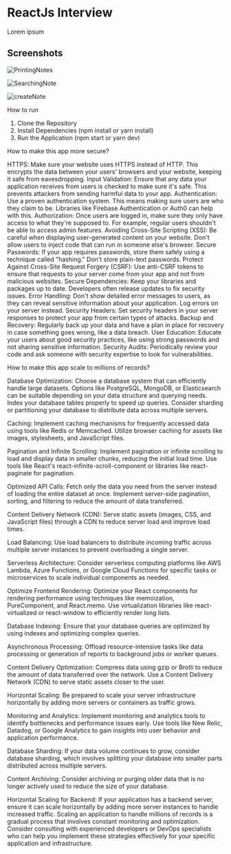 
# ReactJs Interview 

Lorem ipsum


## Screenshots

![PrintingNotes](https://github.com/edonaahalimi/test/assets/111510847/ea2d9319-1407-4375-8cc8-016ebe3cd6f1)

![SearchingNote](https://github.com/edonaahalimi/test/assets/111510847/01031066-da72-4d58-b951-07901b054ea9)

![createNote](https://github.com/edonaahalimi/test/assets/111510847/429f8968-ea03-4d8f-9650-0e65ff61c1e9)


How to run

1. Clone the Repository
2. Install Dependencies (npm install or yarn install)
3. Run the Application (npm start or yarn dev)





How to make this app more secure?

HTTPS: Make sure your website uses HTTPS instead of HTTP. This encrypts the data between your users' browsers and your website, keeping it safe from eavesdropping.
Input Validation: Ensure that any data your application receives from users is checked to make sure it's safe. This prevents attackers from sending harmful data to your app.
Authentication: Use a proven authentication system. This means making sure users are who they claim to be. Libraries like Firebase Authentication or Auth0 can help with this.
Authorization: Once users are logged in, make sure they only have access to what they're supposed to. For example, regular users shouldn't be able to access admin features.
Avoiding Cross-Site Scripting (XSS): Be careful when displaying user-generated content on your website. Don't allow users to inject code that can run in someone else's browser.
Secure Passwords: If your app requires passwords, store them safely using a technique called "hashing." Don't store plain-text passwords.
Protect Against Cross-Site Request Forgery (CSRF): Use anti-CSRF tokens to ensure that requests to your server come from your app and not from malicious websites.
Secure Dependencies: Keep your libraries and packages up to date. Developers often release updates to fix security issues.
Error Handling: Don't show detailed error messages to users, as they can reveal sensitive information about your application. Log errors on your server instead.
Security Headers: Set security headers in your server responses to protect your app from certain types of attacks.
Backup and Recovery: Regularly back up your data and have a plan in place for recovery in case something goes wrong, like a data breach.
User Education: Educate your users about good security practices, like using strong passwords and not sharing sensitive information.
Security Audits: Periodically review your code and ask someone with security expertise to look for vulnerabilities.





How to make this app scale to millions of records?




Database Optimization: Choose a database system that can efficiently handle large datasets. Options like PostgreSQL, MongoDB, or Elasticsearch can be suitable depending on your data structure and querying needs.
Index your database tables properly to speed up queries.
Consider sharding or partitioning your database to distribute data across multiple servers.

Caching: Implement caching mechanisms for frequently accessed data using tools like Redis or Memcached.
Utilize browser caching for assets like images, stylesheets, and JavaScript files.

Pagination and Infinite Scrolling: Implement pagination or infinite scrolling to load and display data in smaller chunks, reducing the initial load time.
Use tools like React's react-infinite-scroll-component or libraries like react-paginate for pagination.

Optimized API Calls: Fetch only the data you need from the server instead of loading the entire dataset at once.
Implement server-side pagination, sorting, and filtering to reduce the amount of data transferred.

Content Delivery Network (CDN): Serve static assets (images, CSS, and JavaScript files) through a CDN to reduce server load and improve load times.

Load Balancing: Use load balancers to distribute incoming traffic across multiple server instances to prevent overloading a single server.

Serverless Architecture: Consider serverless computing platforms like AWS Lambda, Azure Functions, or Google Cloud Functions for specific tasks or microservices to scale individual components as needed.

Optimize Frontend Rendering: Optimize your React components for rendering performance using techniques like memoization, PureComponent, and React.memo.
Use virtualization libraries like react-virtualized or react-window to efficiently render long lists.

Database Indexing: Ensure that your database queries are optimized by using indexes and optimizing complex queries.

Asynchronous Processing: Offload resource-intensive tasks like data processing or generation of reports to background jobs or worker queues.

Content Delivery Optimization: Compress data using gzip or Brotli to reduce the amount of data transferred over the network.
Use a Content Delivery Network (CDN) to serve static assets closer to the user.

Horizontal Scaling: Be prepared to scale your server infrastructure horizontally by adding more servers or containers as traffic grows.

Monitoring and Analytics: Implement monitoring and analytics tools to identify bottlenecks and performance issues early.
Use tools like New Relic, Datadog, or Google Analytics to gain insights into user behavior and application performance.

Database Sharding: If your data volume continues to grow, consider database sharding, which involves splitting your database into smaller parts distributed across multiple servers.

Content Archiving: Consider archiving or purging older data that is no longer actively used to reduce the size of your database.

Horizontal Scaling for Backend: If your application has a backend server, ensure it can scale horizontally by adding more server instances to handle increased traffic.
Scaling an application to handle millions of records is a gradual process that involves constant monitoring and optimization. Consider consulting with experienced developers or DevOps specialists who can help you implement these strategies effectively for your specific application and infrastructure.





